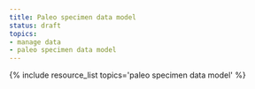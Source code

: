 ```yaml
---
title: Paleo specimen data model
status: draft
topics:
- manage data
- paleo specimen data model
---
```

{% include resource_list topics='paleo specimen data model' %}